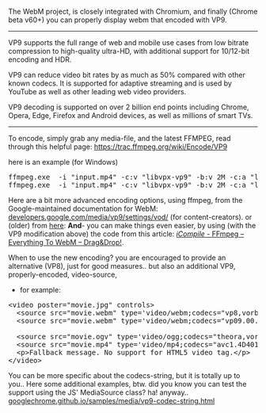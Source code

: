 The WebM project, is closely integrated with Chromium,
and finally (Chrome beta v60+) you can properly display webm that encoded with VP9.

<hr/>

VP9 supports the full range of web and mobile use cases from low bitrate compression to high-quality ultra-HD, with additional support for 10/12-bit encoding and HDR.

VP9 can reduce video bit rates by as much as 50% compared with other known codecs. It is supported for adaptive streaming and is used by YouTube as well as other leading web video providers.

VP9 decoding is supported on over 2 billion end points including Chrome, Opera, Edge, Firefox and Android devices, as well as millions of smart TVs.

<hr/>

To encode, simply grab any media-file, and the latest FFMPEG,
read through this helpful page: <a href="https://trac.ffmpeg.org/wiki/Encode/VP9" target="_blank">https://trac.ffmpeg.org/wiki/Encode/VP9</a>

here is an example (for Windows)
<pre>
ffmpeg.exe  -i "input.mp4" -c:v "libvpx-vp9" -b:v 2M -c:a "libopus" -pass 1 -f webm   nul           &&  ^
ffmpeg.exe  -i "input.mp4" -c:v "libvpx-vp9" -b:v 2M -c:a "libopus" -pass 2           "output.webm"
</pre>

Here are a bit more advanced encoding options, using ffmpeg,
from the Google-maintained documentation for WebM: <a href="https://developers.google.com/media/vp9/settings/vod/" target="_blank">developers.google.com/media/vp9/settings/vod/</a> (for content-creators).
or (older) from <a href="https://sites.google.com/a/webmproject.org/wiki/ffmpeg/vp9-encoding-guide" target="_blank">here</a>:
<strong>And</strong>- you can make things even easier,
by using (with the VP9 modification above) the code from this article:
<a href="https://icompile.eladkarako.com/ffmpeg-everything-to-webm-dragdrop/"><em>iCompile - </em>FFmpeg – Everything To WebM – Drag&Drop!</a>.

When to use the new encoding?
you are encouraged to provide an alternative (VP8), just for good measures..
but also an additional VP9, properly-encoded, video-source,
- for example:
<pre>
&lt;video poster="movie.jpg" controls&gt;
  &lt;source src="movie.webm" type='video/webm;codecs="vp8,vorbis"'&gt;
  &lt;source src="movie.webm" type='video/webm;codecs="vp09.00.10.08,opus"'&gt;

  &lt;source src="movie.ogv" type='video/ogg;codecs="theora,vorbis"'&gt;
  &lt;source src="movie.mp4" type='video/mp4;codecs="avc1.4D401E,mp4a.40.2"'&gt;
  &lt;p&gt;Fallback message. No support for HTML5 video tag.&lt;/p&gt;
&lt;/video&gt;
</pre>

You can be more specific about the codecs-string,
but it is totally up to you..
Here some additional examples, btw. did you know you can test the support using the JS' MediaSource class? ha!
anyway.. <a href="https://googlechrome.github.io/samples/media/vp9-codec-string.html" target="_blank">googlechrome.github.io/samples/media/vp9-codec-string.html</a>
 